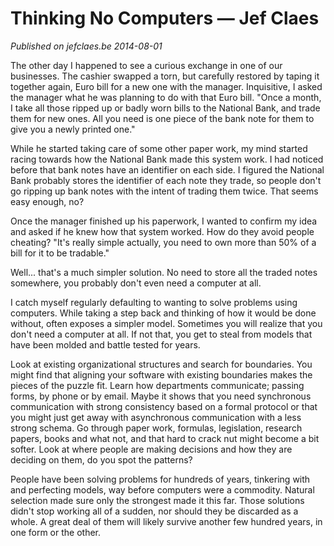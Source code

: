 # Thinking No Computers — Jef Claes

_Published on jefclaes.be 2014-08-01_

The other day I happened to see a curious exchange in one of our businesses. The cashier swapped a torn, but carefully restored by taping it together again, Euro bill for a new one with the manager. Inquisitive, I asked the manager what he was planning to do with that Euro bill. "Once a month, I take all those ripped up or badly worn bills to the National Bank, and trade them for new ones. All you need is one piece of the bank note for them to give you a newly printed one."

While he started taking care of some other paper work, my mind started racing towards how the National Bank made this system work. I had noticed before that bank notes have an identifier on each side. I figured the National Bank probably stores the identifier of each note they trade, so people don't go ripping up bank notes with the intent of trading them twice. That seems easy enough, no?

Once the manager finished up his paperwork, I wanted to confirm my idea and asked if he knew how that system worked. How do they avoid people cheating? "It's really simple actually, you need to own more than 50% of a bill for it to be tradable."

Well... that's a much simpler solution. No need to store all the traded notes somewhere, you probably don't even need a computer at all.

I catch myself regularly defaulting to wanting to solve problems using computers. While taking a step back and thinking of how it would be done without, often exposes a simpler model. Sometimes you will realize that you don't need a computer at all. If not that, you get to steal from models that have been molded and battle tested for years.

Look at existing organizational structures and search for boundaries. You might find that aligning your software with existing boundaries makes the pieces of the puzzle fit. Learn how departments communicate; passing forms, by phone or by email. Maybe it shows that you need synchronous communication with strong consistency based on a formal protocol or that you might just get away with asynchronous communication with a less strong schema. Go through paper work, formulas, legislation, research papers, books and what not, and that hard to crack nut might become a bit softer. Look at where people are making decisions and how they are deciding on them, do you spot the patterns?

People have been solving problems for hundreds of years, tinkering with and perfecting models, way before computers were a commodity. Natural selection made sure only the strongest made it this far. Those solutions didn't stop working all of a sudden, nor should they be discarded as a whole. A great deal of them will likely survive another few hundred years, in one form or the other.